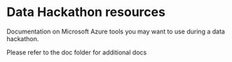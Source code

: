 # Data Hackathon resources

Documentation on Microsoft Azure tools you may want to use during a data hackathon.

Please refer to the doc folder for additional docs
